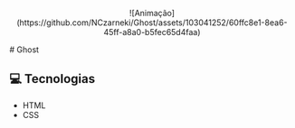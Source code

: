 <p align="center">
![Animação](https://github.com/NCzarneki/Ghost/assets/103041252/60ffc8e1-8ea6-45ff-a8a0-b5fec65d4faa)
</p>
# Ghost

## 💻 Tecnologias
- HTML
- CSS
